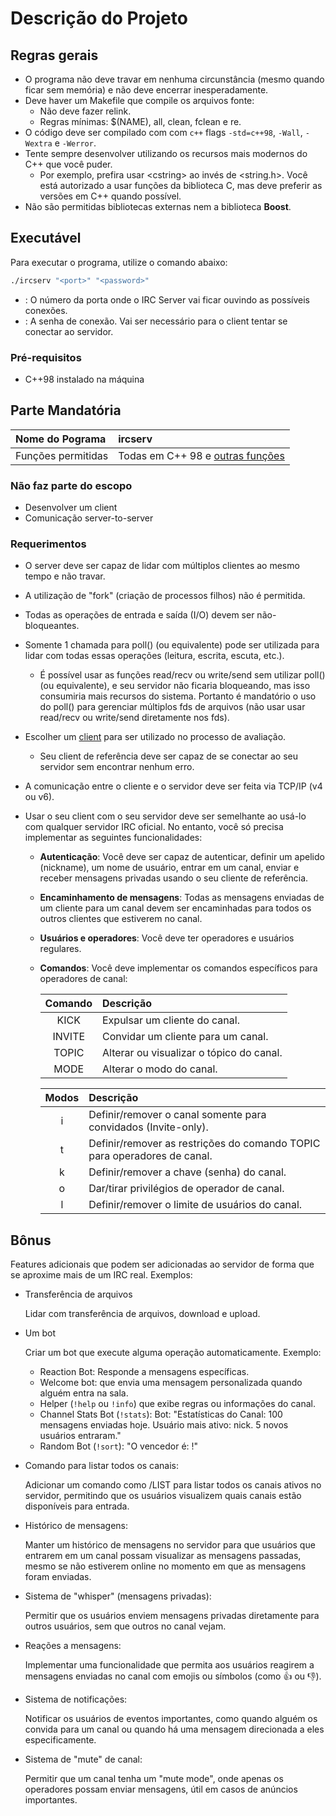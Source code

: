 # Descrição do Projeto

## Regras gerais

- O programa não deve travar em nenhuma circunstância (mesmo quando ficar sem memória) e não deve encerrar inesperadamente.
- Deve haver um Makefile que compile os arquivos fonte:
    - Não deve fazer relink.
    - Regras mínimas: $(NAME), all, clean, fclean e re.
- O código deve ser compilado com com `c++` flags `-std=c++98`, `-Wall`, `-Wextra` e `-Werror`.
- Tente sempre desenvolver utilizando os recursos mais modernos do C++ que você puder.
    - Por exemplo, prefira usar \<cstring> ao invés de \<string.h>. Você está autorizado a usar funções da biblioteca C, mas deve preferir as versões em C++ quando possível.
- Não são permitidas bibliotecas externas nem a biblioteca **Boost**.

## Executável

Para executar o programa, utilize o comando abaixo:

```sh
./ircserv "<port>" "<password>"
```
- **<port>**: O número da porta onde o IRC Server vai ficar ouvindo as possíveis conexões.
- **<password>**: A senha de conexão. Vai ser necessário para o client tentar se conectar ao servidor.

### Pré-requisitos

- C++98 instalado na máquina

## Parte Mandatória

| Nome do Pograma | **ircserv** |
|:---|:---|
| Funções permitidas | Todas em C++ 98 e [outras funções](./allowed_functions.md) |


### Não faz parte do escopo

- Desenvolver um client
- Comunicação server-to-server

### Requerimentos

- O server deve ser capaz de lidar com múltiplos clientes ao mesmo tempo e não travar.
- A utilização de "fork" (criação de processos filhos) não é permitida.
- Todas as operações de entrada e saída (I/O) devem ser não-bloqueantes.
- Somente 1 chamada para poll() (ou equivalente) pode ser utilizada para lidar com todas essas operações (leitura, escrita, escuta, etc.).

    - É possível usar as funções read/recv ou write/send sem utilizar poll() (ou equivalente), e seu servidor não ficaria bloqueando, mas isso consumiria mais recursos do sistema. Portanto é mandatório o uso do poll() para gerenciar múltiplos fds de arquivos (não usar usar read/recv ou write/send diretamente nos fds).
    

- Escolher um [client](./clients.md) para ser utilizado no processo de avaliação.
    - Seu client de referência deve ser capaz de se conectar ao seu servidor sem encontrar nenhum erro.
- A comunicação entre o cliente e o servidor deve ser feita via TCP/IP (v4 ou v6).
- Usar o seu client com o seu servidor deve ser semelhante ao usá-lo com qualquer servidor IRC oficial. No entanto, você só precisa implementar as seguintes funcionalidades:

    - **Autenticação**: Você deve ser capaz de autenticar, definir um apelido (nickname), um nome de usuário, entrar em um canal, enviar e receber mensagens privadas usando o seu cliente de referência.
    - **Encaminhamento de mensagens**: Todas as mensagens enviadas de um cliente para um canal devem ser encaminhadas para todos os outros clientes que estiverem no canal.
    - **Usuários e operadores**: Você deve ter operadores e usuários regulares.
    - **Comandos**: Você deve implementar os comandos específicos para operadores de canal:

        | Comando | Descrição |
        |:---:|:--- |
        | KICK | Expulsar um cliente do canal. |
        | INVITE | Convidar um cliente para um canal. |
        | TOPIC | Alterar ou visualizar o tópico do canal. |
        | MODE | Alterar o modo do canal. |

        | Modos | Descrição |
        |:---:|:--- |
        | i | Definir/remover o canal somente para convidados (Invite-only). |
        | t | Definir/remover as restrições do comando TOPIC para operadores de canal. |
        | k | Definir/remover a chave (senha) do canal. |
        | o | Dar/tirar privilégios de operador de canal. |
        | l | Definir/remover o limite de usuários do canal. |

## Bônus

Features adicionais que podem ser adicionadas ao servidor de forma que se aproxime mais de um IRC real. Exemplos:

- Transferência de arquivos

    Lidar com transferência de arquivos, download e upload.

- Um bot

    Criar um bot que execute alguma operação automaticamente. Exemplo:
    - Reaction Bot: Responde a mensagens específicas.
    - Welcome bot: que envia uma mensagem personalizada quando alguém entra na sala.
    - Helper (`!help` ou `!info`) que exibe regras ou informações do canal.
    - Channel Stats Bot (`!stats`): Bot: "Estatísticas do Canal: 100 mensagens enviadas hoje. Usuário mais ativo: nick. 5 novos usuários entraram."
    - Random Bot (`!sort`): "O vencedor é: <nick>!"

- Comando para listar todos os canais:

    Adicionar um comando como /LIST para listar todos os canais ativos no servidor, permitindo que os usuários visualizem quais canais estão disponíveis para entrada.

- Histórico de mensagens:

    Manter um histórico de mensagens no servidor para que usuários que entrarem em um canal possam visualizar as mensagens passadas, mesmo se não estiverem online no momento em que as mensagens foram enviadas.

- Sistema de "whisper" (mensagens privadas):

    Permitir que os usuários enviem mensagens privadas diretamente para outros usuários, sem que outros no canal vejam.

- Reações a mensagens:

    Implementar uma funcionalidade que permita aos usuários reagirem a mensagens enviadas no canal com emojis ou símbolos (como 👍 ou 👎).

- Sistema de notificações:

    Notificar os usuários de eventos importantes, como quando alguém os convida para um canal ou quando há uma mensagem direcionada a eles especificamente.

- Sistema de "mute" de canal:

    Permitir que um canal tenha um "mute mode", onde apenas os operadores possam enviar mensagens, útil em casos de anúncios importantes.

